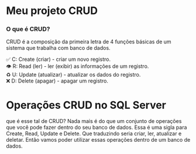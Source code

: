 <h1> Meu projeto CRUD </h1> 

<h3><strong>O que é CRUD?</strong></h3>

<p>CRUD é a composição da primeira letra de 4 funções básicas de um sistema que trabalha com banco de dados.<p>

✅ C: Create (criar) - criar um novo registro.<br>
👁 R: Read (ler) - ler (exibir) as informações de um registro.<br>
♻️ U: Update (atualizar) - atualizar os dados do registro.<br>
❌ D: Delete (apagar) - apagar um registro.<br>

  <h1>Operações CRUD no SQL Server</h1>
<p> que é esse tal de CRUD? Nada mais é do que um conjunto de operações que você pode fazer dentro do seu banco de dados. Essa é uma sigla para Create, Read, Update e Delete. Que traduzindo seria criar, ler, atualizar e deletar. Então vamos poder utilizar essas operações dentro de um banco de dados.<p/>

